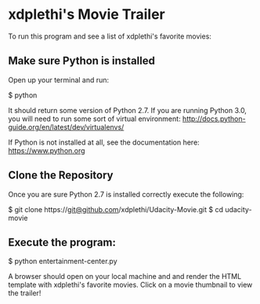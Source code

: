 # xdplethi's Movie Trailer
To run this program and see a list of xdplethi's favorite movies:

## Make sure Python is installed

Open up your terminal and run:

$ python

It should return some version of Python 2.7. If you are running Python 3.0, you will need to run some sort of virtual environment: http://docs.python-guide.org/en/latest/dev/virtualenvs/

If Python is not installed at all, see the documentation here: https://www.python.org

## Clone the Repository

Once you are sure Python 2.7 is installed correctly execute the following:

$ git clone https://git@github.com/xdplethi/Udacity-Movie.git
$ cd udacity-movie

## Execute the program:

$ python entertainment-center.py

A browser should open on your local machine and and render the HTML template with xdplethi's favorite movies. Click on a movie thumbnail to view the trailer!
